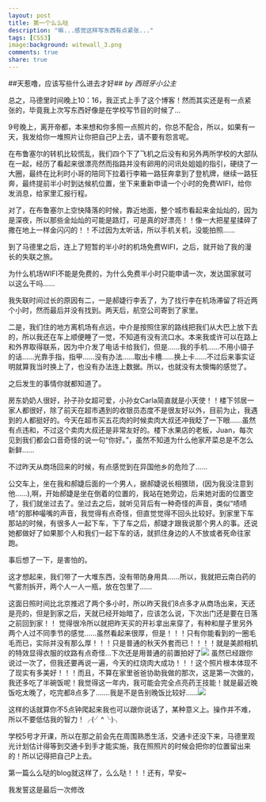 ```yaml
---
layout: post
title: 第一个么么哒
description: "嘛...感觉这样写东西有点紧张..."
tags: [CSS3]
image:background: witewall_3.png
comments: true
share: true
---
```

##天惹噜，应该写些什么进去才好##
*by 西班牙小公主*

总之，马德里时间晚上10：16，我正式上手了这个博客！然而其实还是有一点紧张的，毕竟我上次写东西好像是在学校写节目的时候了...  
                        
9号晚上，离开帝都，本来想和你多照一点照片的，你总不配合，所以，如果有一天，我发给你一堆照片让你把自己P上去，请不要有怨言呢。

在布鲁塞尔的转机比较慌乱，我们四个下了飞机之后没有和另外两所学校的大部队在一起，经历了看起来很漂亮然而指路并没有卵用的问讯处姐姐的指引，硬绕了一大圈，最终在比利时小哥的陪同下拉着行李箱一路狂奔拿到了登机牌，继续一路狂奔，最终提前半小时到达候机位置，坐下来重新申请一个小时的免费WIFI，给你发消息，给家里汇报行程。

对了，在布鲁塞尔上空快降落的时候，靠近地面，整个城市看起来金灿灿的，因为是深夜，所以那些金灿灿的可能是路灯，可是真的好漂亮！！像一大把星星揉碎了撒在地上一样金闪闪的！！不过因为太听话，所以手机关机，没能拍照......

到了马德里之后，连上了短暂的半小时的机场免费WIFI，之后，就开始了我的漫长的失联之旅。

为什么机场WIFI不能是免费的，为什么免费半小时只能申请一次，发达国家就可以这么干吗......

我失联时间过长的原因有二，一是郝婕行李丢了，为了找行李在机场滞留了将近两个小时，然而最后并没有找到。两天后，航空公司寄到了家里。

二是，我们住的地方离机场有点远，中介是按照住家的路线把我们从大巴上放下去的，所以我还在车上顺便睡了一觉，不知道有没有流口水。本来我或许可以在路上和外界取得联系，因为中介发了电话卡给我们，但是......我的手机......不用小镊子的话......光靠手指，指甲......没有办法......取出卡槽......换上卡......不过后来事实证明就算我当时换上了，也没有办法连上数据。所以，也就没有太懊悔的感觉了。

之后发生的事情你就都知道了。

房东奶奶人很好，孙子孙女超可爱，小孙女Carla简直就是小天使！！楼下邻居一家人都很好，除了前天在超市遇到的收银员态度不是很友好以外，目前为止，我遇到的人都挺好的。今天在超市买五花肉的时候卖肉大叔还冲我眨了一下眼......虽然有点违和，不过这个卖肉大叔还是非常友好的。楼下水果店的老板，Juan，每次见到我们都会口音奇怪的说一句“你好。”，虽然不知道为什么他家芹菜总是不怎么新鲜......

不过昨天从商场回来的时候，有点感觉到在异国他乡的危险了......

公交车上，坐在我和郝婕后面的一个男人，据郝婕说长相猥琐，(因为我没注意到他......),啊，开始郝婕是坐在倒着的位置的，我站在她旁边，后来她对面的位置空了，我们就坐过去了。坐过去之后，就听见背后有一种奇怪的声音，类似“啧啧啧”的那种嘬嘴的声音，我觉得有点奇怪，但直觉觉得不回头比较好。到家里下车那站的时候，有很多人一起下车，下了车之后，郝婕才跟我说那个男人的事。还说她都做好了如果那个人和我们一起下车的话，就抓住身边的人不放或者死命往家跑。

事后想了一下，是害怕的。

这才想起来，我们带了一大堆东西，没有带防身用具......所以，我就把云南白药的气雾剂拆开，两个人一人一瓶，放在包里了......

这面日照时间比北京推迟了两个多小时，所以昨天我们8点多才从商场出来，天还是亮的，但是到家之后，天就已经开始暗了，应该怎么说，下次出门还是要在日落之前回到家！！
觉得很冷所以就把昨天买的开衫拿出来穿了，有种和屋子里另外两个人过不同季节的感觉......虽然看起来很厚，但是！！！只有你能看到的一圈毛毛而已，实际并没有那么厚！！！只是普通的秋天外套而已！！！！就是美颜相机的特效显得衣服的纹路有点奇怪...下次还是用普通的前置拍好了![](http://ww2.sinaimg.cn/mw690/6bfe8f1bgw1ew7a8eg4ozj20s411i7wh.jpg)
 虽然已经跟你说过一次了，但我还要再说一遍，今天的红烧肉大成功！！！这个照片根本体现不了现实有多美好！！！而且，不算在家里爸爸协助我做的那次，这是第一次做的，我还多吃了半碗饭呢！我觉得这一年内，我可能会完全点亮药王技能！就是最近晚饭吃太晚了，吃完都8点多了.......我是不是告别晚饭比较好......![](http://ww4.sinaimg.cn/mw690/6bfe8f1bgw1ew7a8a7tz8j22yo1o0x6q.jpg)
    
这样的话就算你不5点钟爬起来我也可以跟你说话了，某种意义上。操作并不难，所以不要低估我的智力！╭(╯^╰)╮

学校5号才开课，所以在那之前会先在周围熟悉生活，交通卡还没下来，马德里观光计划估计得等到交通卡到手才能实施，我在照照片的时候会把你的位置留出来的！所以记得把自己P上去。

第一篇么么哒的blog就这样了，么么哒！！！还有，早安~

我发誓这是最后一次修改
